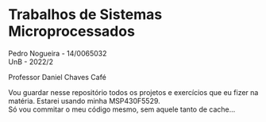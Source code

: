 # Trabalhos de Sistemas Microprocessados

Pedro Nogueira - 14/0065032  
UnB - 2022/2  

Professor Daniel Chaves Café  

Vou guardar nesse repositório todos os projetos e exercícios que eu fizer na matéria. Estarei usando minha MSP430F5529.  
Só vou commitar o meu código mesmo, sem aquele tanto de cache...  